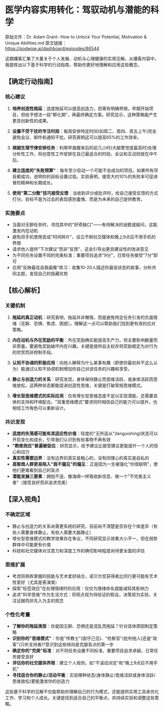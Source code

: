 # 医学内容实用转化：驾驭动机与潜能的科学

原始文件：Dr. Adam Grant- How to Unlock Your Potential, Motivation & Unique Abilities.md
原文链接：https://podwise.ai/dashboard/episodes/86544

这期播客汇集了大量关于个人发展、动机与心理健康的实用见解。从播客内容中，我提炼出以下基于科学的行动指南，帮助你更好地理解和应用这些概念。

## 【确定行动指南】

### 核心建议
1. **培养创造性拖延**：适度拖延可以提高创造力，但需有明确界限。早期开始项目，但给予想法一段"孵化期"，再最终确定方案。研究显示，这种策略能产生更具创新性的成果。

2. **设置不受干扰的专注时段**：每周安排特定时间(如周二、周四、周五上午)完全避免会议、邮件和通知干扰。研究表明这可以提高65%的工作效率。

3. **根据生理节律安排任务**：利用早晨醒来后的前几小时(大脑警觉度最高时)处理分析性工作，将创意性工作安排在自己最适合的时段，会议和互动则放在中午后。

4. **建立适度的"失败预算"**：每年至少启动一个可能不会成功的项目。如果所有项目都成功，说明你的目标设置过低。实验表明，接受大约10%的失败率可促进冒险精神和长期成长。

5. **使用"第二分数"技巧接受反馈**：当收到评分或批评时，给自己接受反馈的方式打分。目标不是为过去的表现感到羞愧，而是为未来的自己提供教育。

### 实施要点
- 当面对无聊任务时，寻找其中的"好奇缺口"——有待解决的谜题或疑问，这能激发内在动机
- 避免将手机使用变成"时间碎片"，设立不刷社交媒体和晚上9点后不用手机的界限
- 请求他人提供"下次建议"而非"反馈"，这会引导出更具建设性的改进意见
- 为不同任务设置不同的完美标准：重要项目追求"9分"，日常任务接受"7分"即可
- 应用"反映最佳自我画像"练习：收集10-20人描述你最佳状态的故事，分析共同主题，发现自己的隐藏优势

## 【核心解析】

### 关键机制
1. **拖延的真正动机**：研究表明，拖延并非懒惰，而是避免特定任务引发的负面情绪（无聊、恐惧、焦虑、困惑）。理解这一点可以帮助我们找到更有效的应对策略。

2. **内在动机与外在奖励的平衡**：外在奖励确实能提高生产力，但主要影响数量而非质量。要避免奖励破坏内在兴趣，关键是提供自主权并将奖励框定为对行为的欣赏而非控制手段。

3. **认知不协调的积极应用**：向他人解释为什么某事有趣（即使你最初并不这么认为）能通过认知不协调机制增加你自己对该任务的兴趣和享受。

4. **静止与创造力的关系**：研究发现，身体保持静止而思维活跃，或身体活跃而思维放松，这两种状态都能促进创造性思维，关键是打破常规思维模式。

5. **增长型思维模式的实际应用**：仅有增长型思维态度不足以实现潜能，还需要具体的支持和环境配合。"双重思维模式"要求同时相信自己的能力可以提升，也相信工作角色可以重新设计。

### 共识发现
- **适度的失落感可能有其适应性价值**：轻度的"无所适从"(languishing)状态可以开启变化和成长，引导我们认识到有些事物不再有效
- **"教练效应"普遍被低估**：研究显示，给予建议比接受建议更能提升一个人的信心和动力
- **真实性需要边界**：没有边界的真实是粗心的，没有同理心的真实是自私的
- **高智商人群更易陷入"我不偏见"的偏见**：正是因为一生被强化"你很聪明"，使他们更难看到自己的盲点
- **潜能发展三要素**：拥抱不适、像海绵一样吸收新信息、做一个"不完美主义者"（接受良好而非追求完美）

## 【深入视角】

### 不确定区域
- 静止与创造力的关系尚需更系统的研究，目前尚不清楚是否存在个体差异（有些人需要身体静止，有些人需要大脑静止）
- 增长型思维模式的教学效果存在争议，不同研究显示效果大小不一，但在弱势群体中可能更有价值
- 科技和社交媒体对注意力和深度工作的确切影响程度尚待更全面的评估

### 思维扩展
- 考虑将熟练掌握的技能与艺术爱好结合，诺贝尔奖获得者比同行更可能有艺术性爱好（尤其是表演类）
- 探索"标签效应"在处理情绪时的应用：仅仅为情绪命名就能减轻其影响力
- 追求"科学思维"作为生活方式：将观点视为待验证的假设，决策视为实验，关注证据而非先入为主的观念

### 个性化考量
- **了解你的拖延类型**：你是因无聊、恐惧还是混乱而拖延？针对具体原因制定策略
- **识别你的"思维模式"**：你是"传教士"(固守己见)、"检察官"(批判他人)还是"政客"(只听支持者)?意识到这些倾向是克服盲点的第一步
- **确定你的"完美"标准**：对不同任务设置不同标准，重要项目追求卓越，日常任务接受良好
- **评估你的社交媒体界限**：建立个人规则，如"不滚动浏览"和"晚上9点后不用手机"
- **寻找适合你的静止/活动平衡**：实验哪种状态(身体静止/思维活跃或身体活跃/思维放松)更能激发你的创造力

这些基于科学的见解不仅能帮助你理解自己的行为模式，还能提供实用工具来优化工作、学习和个人成长。关键是找到适合自己的平衡点，并持续实验和调整这些策略。
